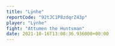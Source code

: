```yaml
---
title: "Lÿnhe"
reportCode: "92tJC1P8zdqrZ43p"
player: "Lÿnhe"
fight: "Attumen the Huntsman"
date: 2021-10-16T13:08:36.936000+00:00
---
```

